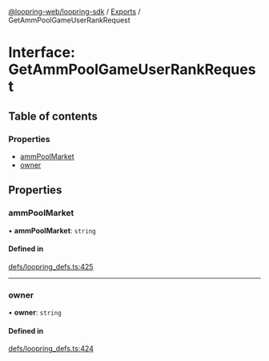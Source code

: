 [@loopring-web/loopring-sdk](../README.md) / [Exports](../modules.md) / GetAmmPoolGameUserRankRequest

# Interface: GetAmmPoolGameUserRankRequest

## Table of contents

### Properties

- [ammPoolMarket](GetAmmPoolGameUserRankRequest.md#ammpoolmarket)
- [owner](GetAmmPoolGameUserRankRequest.md#owner)

## Properties

### ammPoolMarket

• **ammPoolMarket**: `string`

#### Defined in

[defs/loopring_defs.ts:425](https://github.com/Loopring/loopring_sdk/blob/a4b843d/src/defs/loopring_defs.ts#L425)

___

### owner

• **owner**: `string`

#### Defined in

[defs/loopring_defs.ts:424](https://github.com/Loopring/loopring_sdk/blob/a4b843d/src/defs/loopring_defs.ts#L424)
